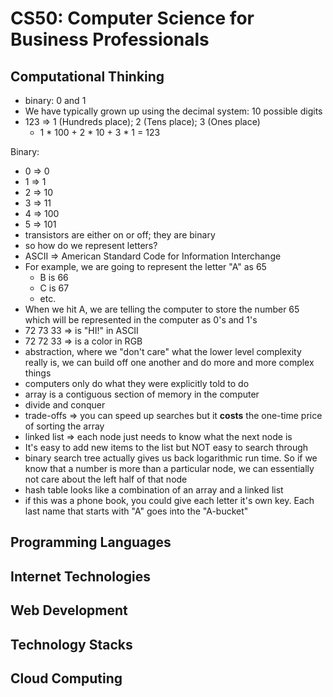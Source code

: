# CS50: Computer Science for Business Professionals

## Computational Thinking

- binary: 0 and 1
- We have typically grown up using the decimal system: 10 possible digits
- 123 => 1 (Hundreds place); 2 (Tens place); 3 (Ones place)
  - 1 * 100 + 2 * 10 + 3 * 1 = 123

Binary:

- 0 => 0
- 1 => 1
- 2 => 10
- 3 => 11
- 4 => 100
- 5 => 101
- transistors are either on or off; they are binary
- so how do we represent letters?
- ASCII => American Standard Code for Information Interchange
- For example, we are going to represent the letter "A" as 65
  - B is 66
  - C is 67
  - etc.
- When we hit A, we are telling the computer to store the number 65 which will be represented in the computer as 0's and 1's
- 72 73 33 => is "HI!" in ASCII
- 72 72 33 => is a color in RGB
- abstraction, where we "don't care" what the lower level complexity really is, we can build off one another and do more and more complex things
- computers only do what they were explicitly told to do
- array is a contiguous section of memory in the computer
- divide and conquer
- trade-offs => you can speed up searches but it **costs** the one-time
price of sorting the array
- linked list => each node just needs to know what the next node is
- It's easy to add new items to the list but NOT easy to search through
- binary search tree actually gives us back logarithmic run time. So if we know that a number is more than a particular node, we can essentially not care about the left half of that node
- hash table looks like a combination of an array and a linked list
- if this was a phone book, you could give each letter it's own key. Each last name that starts with "A" goes into the "A-bucket"




## Programming Languages

## Internet Technologies

## Web Development

## Technology Stacks

## Cloud Computing

